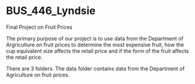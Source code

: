 # BUS_446_Lyndsie
Final Project on Fruit Prices

The primary purpose of our project is to use data from the Department of Argriculture on fruit prices to determine the most expensive fruit, how the cup equivalent size affects the retail price and if the form of the fruit affects the retail price. 

There are 3 folders. 
The data folder contains data from the Department of Agriculture on fruit prices.
